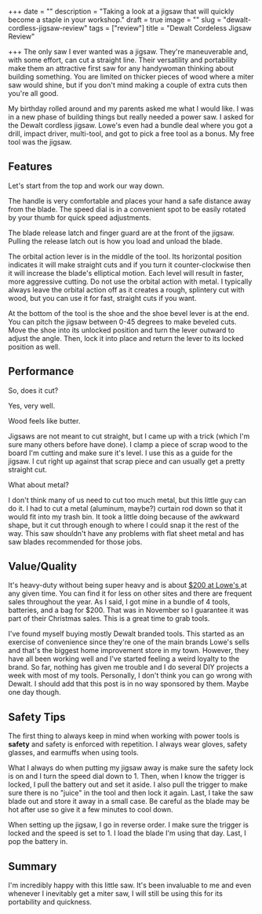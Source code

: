 +++
date = ""
description = "Taking a look at a jigsaw that will quickly become a staple in your workshop."
draft = true
image = ""
slug = "dewalt-cordless-jigsaw-review"
tags = ["review"]
title = "Dewalt Cordeless Jigsaw Review"

+++
The only saw I ever wanted was a jigsaw. They're maneuverable and, with some effort, can cut a straight line. Their versatility and portability make them an attractive first saw for any handywoman thinking about building something. You are limited on thicker pieces of wood where a miter saw would shine, but if you don't mind making a couple of extra cuts then you're all good.

My birthday rolled around and my parents asked me what I would like. I was in a new phase of building things but really needed a power saw. I asked for the Dewalt cordless jigsaw. Lowe's even had a bundle deal where you got a drill, impact driver, multi-tool, and got to pick a free tool as a bonus. My free tool was the jigsaw.

## Features

Let's start from the top and work our way down.

The handle is very comfortable and places your hand a safe distance away from the blade. The speed dial is in a convenient spot to be easily rotated by your thumb for quick speed adjustments.

The blade release latch and finger guard are at the front of the jigsaw. Pulling the release latch out is how you load and unload the blade.

The orbital action lever is in the middle of the tool. Its horizontal position indicates it will make straight cuts and if you turn it counter-clockwise then it will increase the blade's elliptical motion. Each level will result in faster, more aggressive cutting. Do not use the orbital action with metal. I typically always leave the orbital action off as it creates a rough, splintery cut with wood, but you can use it for fast, straight cuts if you want.

At the bottom of the tool is the shoe and the shoe bevel lever is at the end. You can pitch the jigsaw between 0-45 degrees to make beveled cuts. Move the shoe into its unlocked position and turn the lever outward to adjust the angle. Then, lock it into place and return the lever to its locked position as well.

## Performance

So, does it cut?

Yes, very well.

Wood feels like butter.

Jigsaws are not meant to cut straight, but I came up with a trick (which I'm sure many others before have done). I clamp a piece of scrap wood to the board I'm cutting and make sure it's level. I use this as a guide for the jigsaw. I cut right up against that scrap piece and can usually get a pretty straight cut.

What about metal?

I don't think many of us need to cut too much metal, but this little guy can do it. I had to cut a metal (aluminum, maybe?) curtain rod down so that it would fit into my trash bin. It took a little doing because of the awkward shape, but it cut through enough to where I could snap it the rest of the way. This saw shouldn't have any problems with flat sheet metal and has saw blades recommended for those jobs.

## Value/Quality

It's heavy-duty without being super heavy and is about [$200 at Lowe's ](https://www.lowes.com/pd/DEWALT-XR-20-Volt-Max-Brushless-Variable-Speed-Keyless-Cordless-Jigsaw-Battery-Not-Included/1000601417?cm_mmc=shp-_-c-_-prd-_-tol-_-google-_-lia-_-129-_-cordlessdrillsandcombokits-_-1000601417-_-0&placeholder=null&ds_rl=1286981&gclid=Cj0KCQjw4ImEBhDFARIsAGOTMj_tCSmIM5BKOMsEk7x1f1Z3N3o3-keCosg6BEI8D9k9MOwth-XaKQoaAk9iEALw_wcB&gclsrc=aw.ds)at any given time. You can find it for less on other sites and there are frequent sales throughout the year. As I said, I got mine in a bundle of 4 tools, batteries, and a bag for $200. That was in November so I guarantee it was part of their Christmas sales. This is a great time to grab tools.

I've found myself buying mostly Dewalt branded tools. This started as an exercise of convenience since they're one of the main brands Lowe's sells and that's the biggest home improvement store in my town. However, they have all been working well and I've started feeling a weird loyalty to the brand. So far, nothing has given me trouble and I do several DIY projects a week with most of my tools. Personally, I don't think you can go wrong with Dewalt. I should add that this post is in no way sponsored by them. Maybe one day though.

## Safety Tips

The first thing to always keep in mind when working with power tools is **safety** and safety is enforced with repetition. I always wear gloves, safety glasses, and earmuffs when using tools.

What I always do when putting my jigsaw away is make sure the safety lock is on and I turn the speed dial down to 1. Then, when I know the trigger is locked, I pull the battery out and set it aside. I also pull the trigger to make sure there is no "juice" in the tool and then lock it again. Last, I take the saw blade out and store it away in a small case. Be careful as the blade may be hot after use so give it a few minutes to cool down.

When setting up the jigsaw, I go in reverse order. I make sure the trigger is locked and the speed is set to 1. I load the blade I'm using that day. Last, I pop the battery in.

## Summary

I'm incredibly happy with this little saw. It's been invaluable to me and even whenever I inevitably get a miter saw, I will still be using this for its portability and quickness.
